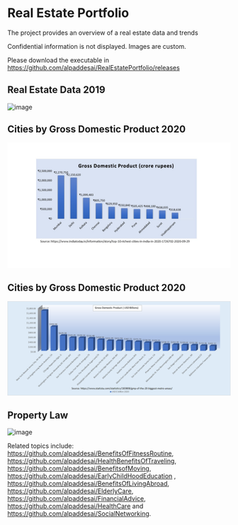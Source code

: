 # Real Estate Portfolio

The project provides an overview of a real estate data and trends

Confidential information is not displayed. Images are custom.

Please download the executable in https://github.com/alpaddesai/RealEstatePortfolio/releases

## Real Estate Data 2019
![image](RealEstateImage.png)

## Cities by Gross Domestic Product 2020
![image](Indian_cities_GDP_2020.jpg)

## Cities by Gross Domestic Product 2020
![image](GrossDomesticProduct.png)

## Property Law 
![image](propertylaw_UK.jpg)

Related topics include: https://github.com/alpaddesai/BenefitsOfFitnessRoutine, https://github.com/alpaddesai/HealthBenefitsOfTraveling, https://github.com/alpaddesai/BenefitsofMoving, https://github.com/alpaddesai/EarlyChildHoodEducation , https://github.com/alpaddesai/BenefitsOfLivingAbroad, https://github.com/alpaddesai/ElderlyCare, https://github.com/alpaddesai/FinancialAdvice,  https://github.com/alpaddesai/HealthCare and https://github.com/alpaddesai/SocialNetworking.

